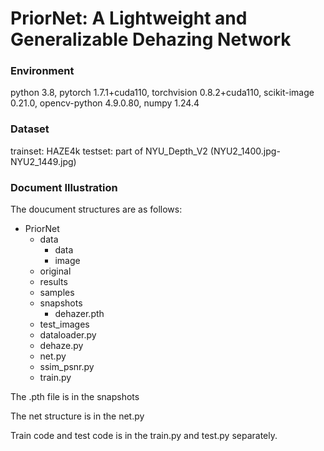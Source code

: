 # PriorNet: A Lightweight and Generalizable Dehazing Network

### Environment
python 3.8, 
pytorch 1.7.1+cuda110, 
torchvision 0.8.2+cuda110, 
scikit-image 0.21.0, 
opencv-python 4.9.0.80, 
numpy 1.24.4
### Dataset
trainset: HAZE4k
testset: part of NYU_Depth_V2 (NYU2_1400.jpg-NYU2_1449.jpg)
### Document Illustration
The doucument structures are as follows:
- PriorNet
  - data
    - data
    - image
  - original
  - results
  - samples
  - snapshots
	  - dehazer.pth 
  - test_images
  - dataloader.py
  - dehaze.py
  - net.py
  - ssim_psnr.py
  - train.py

The .pth file is in the snapshots

The net structure is in the net.py

Train code and test code is in the train.py and test.py separately. 
